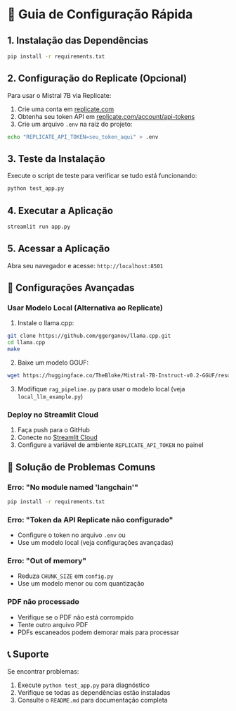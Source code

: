 # 🚀 Guia de Configuração Rápida

## 1. Instalação das Dependências

```bash
pip install -r requirements.txt
```

## 2. Configuração do Replicate (Opcional)

Para usar o Mistral 7B via Replicate:

1. Crie uma conta em [replicate.com](https://replicate.com)
2. Obtenha seu token API em [replicate.com/account/api-tokens](https://replicate.com/account/api-tokens)
3. Crie um arquivo `.env` na raiz do projeto:

```bash
echo "REPLICATE_API_TOKEN=seu_token_aqui" > .env
```

## 3. Teste da Instalação

Execute o script de teste para verificar se tudo está funcionando:

```bash
python test_app.py
```

## 4. Executar a Aplicação

```bash
streamlit run app.py
```

## 5. Acessar a Aplicação

Abra seu navegador e acesse: `http://localhost:8501`

## 🔧 Configurações Avançadas

### Usar Modelo Local (Alternativa ao Replicate)

1. Instale o llama.cpp:
```bash
git clone https://github.com/ggerganov/llama.cpp.git
cd llama.cpp
make
```

2. Baixe um modelo GGUF:
```bash
wget https://huggingface.co/TheBloke/Mistral-7B-Instruct-v0.2-GGUF/resolve/main/mistral-7b-instruct-v0.2.Q4_K_M.gguf
```

3. Modifique `rag_pipeline.py` para usar o modelo local (veja `local_llm_example.py`)

### Deploy no Streamlit Cloud

1. Faça push para o GitHub
2. Conecte no [Streamlit Cloud](https://streamlit.io/cloud)
3. Configure a variável de ambiente `REPLICATE_API_TOKEN` no painel

## 🐛 Solução de Problemas Comuns

### Erro: "No module named 'langchain'"
```bash
pip install -r requirements.txt
```

### Erro: "Token da API Replicate não configurado"
- Configure o token no arquivo `.env` ou
- Use um modelo local (veja configurações avançadas)

### Erro: "Out of memory"
- Reduza `CHUNK_SIZE` em `config.py`
- Use um modelo menor ou com quantização

### PDF não processado
- Verifique se o PDF não está corrompido
- Tente outro arquivo PDF
- PDFs escaneados podem demorar mais para processar

## 📞 Suporte

Se encontrar problemas:
1. Execute `python test_app.py` para diagnóstico
2. Verifique se todas as dependências estão instaladas
3. Consulte o `README.md` para documentação completa 